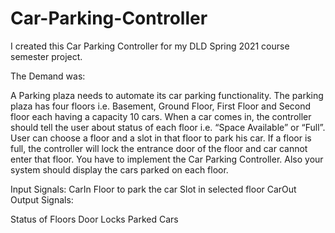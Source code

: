 # Car-Parking-Controller

I created this Car Parking Controller for my DLD Spring 2021 course semester project.

The Demand was:

A Parking plaza needs to automate its car parking functionality. The parking plaza
has four floors i.e. Basement, Ground Floor, First Floor and Second floor each
having a capacity 10 cars. When a car comes in, the controller should tell the user
about status of each floor i.e. “Space Available” or “Full”. User can choose a floor
and a slot in that floor to park his car. If a floor is full, the controller will lock the
entrance door of the floor and car cannot enter that floor. You have to implement
the Car Parking Controller. Also your system should display the cars parked on
each floor.


Input Signals:
CarIn
Floor to park the car
Slot in selected floor
CarOut
Output Signals:

Status of Floors
Door Locks
Parked Cars
